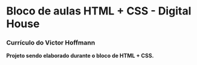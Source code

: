 # **Bloco de aulas HTML + CSS - Digital House**

### **Currículo do Victor Hoffmann**

**Projeto sendo elaborado durante o bloco de HTML + CSS.**

